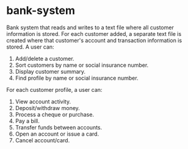 # bank-system
Bank system that reads and writes to a text file where all customer information is stored. For each customer added, a separate text file is created where that customer's account and transaction information is stored. A user can: 

1. Add/delete a customer.
2. Sort customers by name or social insurance number.
3. Display customer summary.
4. Find profile by name or social insurance number.

For each customer profile, a user can:

1. View account activity.
2. Deposit/withdraw money.
3. Process a cheque or purchase.
4. Pay a bill.
5. Transfer funds between accounts.
6. Open an account or issue a card.
7. Cancel account/card.
